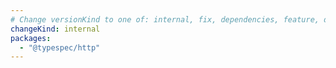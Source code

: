 ```yaml
---
# Change versionKind to one of: internal, fix, dependencies, feature, deprecation, breaking
changeKind: internal
packages:
  - "@typespec/http"
---
```


